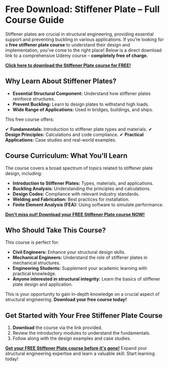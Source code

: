 # Free Download: Stiffener Plate – Full Course Guide

Stiffener plates are crucial in structural engineering, providing essential support and preventing buckling in various applications. If you’re looking for a **free stiffener plate course** to understand their design and implementation, you've come to the right place! Below is a direct download link to a comprehensive Udemy course – **completely free of charge.**

[**Click here to download the Stiffener Plate course for FREE!**](https://udemywork.com/stiffener-plate)

## Why Learn About Stiffener Plates?

- **Essential Structural Component:** Understand how stiffener plates reinforce structures.
- **Prevent Buckling:** Learn to design plates to withstand high loads.
- **Wide Range of Applications:** Used in bridges, buildings, and ships.

This free course offers:

✔ **Fundamentals:** Introduction to stiffener plate types and materials.
✔ **Design Principles:** Calculations and code compliance.
✔ **Practical Applications:** Case studies and real-world examples.

## Course Curriculum: What You'll Learn

The course covers a broad spectrum of topics related to stiffener plate design, including:

*   **Introduction to Stiffener Plates:** Types, materials, and applications.
*   **Buckling Analysis:** Understanding the principles and calculations.
*   **Design Codes:** Compliance with relevant industry standards.
*   **Welding and Fabrication:** Best practices for installation.
*   **Finite Element Analysis (FEA):** Using software to simulate performance.

[**Don't miss out! Download your FREE Stiffener Plate course NOW!**](https://udemywork.com/stiffener-plate)

## Who Should Take This Course?

This course is perfect for:

*   **Civil Engineers:** Enhance your structural design skills.
*   **Mechanical Engineers:** Understand the role of stiffener plates in mechanical structures.
*   **Engineering Students:** Supplement your academic learning with practical knowledge.
*   **Anyone interested in structural integrity:** Learn the basics of stiffener plate design and application.

This is your opportunity to gain in-depth knowledge on a crucial aspect of structural engineering. **Download your free course today!**

## Get Started with Your Free Stiffener Plate Course

1.  **Download** the course via the link provided.
2.  Review the introductory modules to understand the fundamentals.
3.  Follow along with the design examples and case studies.

[**Get your FREE Stiffener Plate course before it's gone!**](https://udemywork.com/stiffener-plate) Expand your structural engineering expertise and learn a valuable skill. Start learning today!
